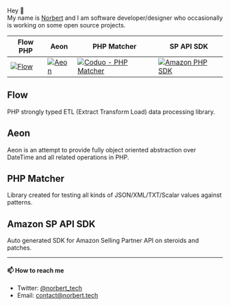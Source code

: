 Hey 👋   
My name is [Norbert](https://norbert.tech/) and I am software developer/designer who occasionally is working on some open source projects.

| Flow PHP | Aeon | PHP Matcher | SP API SDK |
|-|-|-|-|
| [![Flow](https://avatars.githubusercontent.com/u/73495297?s=200&v=4)](https://github.com/flow-php) | [![Aeon](https://avatars.githubusercontent.com/u/65980193?s=200&v=4)](https://github.com/aeon-php) | [![Coduo - PHP Matcher](https://avatars.githubusercontent.com/u/7405420?s=200&v=4)](https://github.com/coduo/php-matcher) | [![Amazon PHP SDK](https://avatars.githubusercontent.com/u/85079154?s=200&v=4)](https://github.com/amazon-php/sp-api-sdk) |

## Flow 

PHP strongly typed ETL (Extract Transform Load) data processing library.

## Aeon 

Aeon is an attempt to provide fully object oriented abstraction over DateTime and all related operations in PHP.

## PHP Matcher

Library created for testing all kinds of JSON/XML/TXT/Scalar values against patterns.

## Amazon SP API SDK

Auto generated SDK for Amazon Selling Partner API on steroids and patches.

---

#### 📫 How to reach me

- Twitter: [@norbert_tech](https://twitter.com/norbert_tech)
- Email: [contact@norbert.tech](mailto://contact@norbert.tech)
